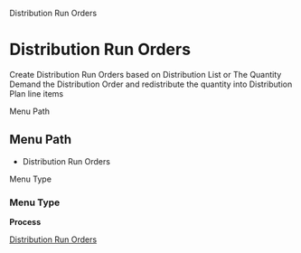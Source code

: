 
Distribution Run Orders
# Distribution Run Orders


Create Distribution Run Orders based on Distribution List or The Quantity Demand the Distribution Order and redistribute the quantity into Distribution Plan line items

Menu Path
## Menu Path



- Distribution Run Orders

Menu Type
### Menu Type

**Process**


[Distribution Run Orders](functional-guide/process/process-m_distributionrun-orders.md)